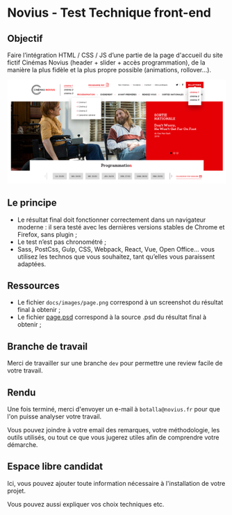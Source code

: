 # Novius - Test Technique front-end

## Objectif

Faire l’intégration HTML / CSS / JS d’une partie de la page d'accueil du site fictif Cinémas Novius (header + slider + accès programmation), de la manière la plus fidèle et la plus propre possible (animations, rollover…).

![Preview du site à intégrer](docs/images/page.png)

## Le principe

* Le résultat final doit fonctionner correctement dans un navigateur moderne : il sera testé avec les dernières versions stables de Chrome et Firefox, sans plugin ;
* Le test n’est pas chronométré ;
* Sass, PostCss, Gulp, CSS, Webpack, React, Vue, Open Office... vous utilisez les technos que vous souhaitez, tant qu’elles vous paraissent adaptées.

## Ressources

* Le fichier `docs/images/page.png` correspond à un screenshot du résultat final à obtenir ;
* Le fichier [page.psd](https://drive.google.com/file/d/1dIQ5H9Trkpk_mCpT-_ZsR2sNz0gT1U4c/view?usp=sharing) correspond à la source .psd du résultat final à obtenir ;


## Branche de travail

Merci de travailler sur une branche `dev` pour permettre une review facile de votre travail.

## Rendu

Une fois terminé, merci d'envoyer un e-mail à `botalla@novius.fr` pour que l'on puisse analyser votre travail.

Vous pouvez joindre à votre email des remarques, votre méthodologie, les outils utilisés, ou tout ce que vous jugerez utiles afin de comprendre votre démarche.


## Espace libre candidat

Ici, vous pouvez ajouter toute information nécessaire à l'installation de votre projet. 

Vous pouvez aussi expliquer vos choix techniques etc.

